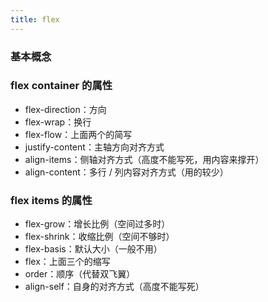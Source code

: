 ```yaml
---
title: flex
---
```

### 基本概念

### flex container 的属性

 - flex-direction：方向
 - flex-wrap：换行
 - flex-flow：上面两个的简写
 - justify-content：主轴方向对齐方式
 - align-items：侧轴对齐方式（高度不能写死，用内容来撑开）
 - align-content：多行 / 列内容对齐方式（用的较少）


### flex items 的属性

 - flex-grow：增长比例（空间过多时）
 - flex-shrink：收缩比例（空间不够时）
 - flex-basis：默认大小（一般不用）
 - flex：上面三个的缩写
 - order：顺序（代替双飞翼）
 - align-self：自身的对齐方式（高度不能写死）
